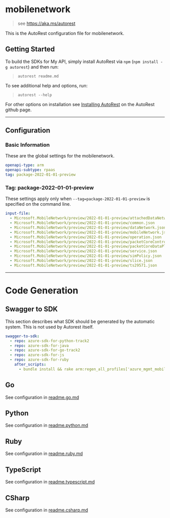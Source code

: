 # mobilenetwork

> see https://aka.ms/autorest

This is the AutoRest configuration file for mobilenetwork.

## Getting Started

To build the SDKs for My API, simply install AutoRest via `npm` (`npm install -g autorest`) and then run:

> `autorest readme.md`

To see additional help and options, run:

> `autorest --help`

For other options on installation see [Installing AutoRest](https://aka.ms/autorest/install) on the AutoRest github page.

---

## Configuration

### Basic Information

These are the global settings for the mobilenetwork.

```yaml
openapi-type: arm
openapi-subtype: rpaas
tag: package-2022-01-01-preview
```

### Tag: package-2022-01-01-preview

These settings apply only when `--tag=package-2022-01-01-preview` is specified on the command line.

```yaml $(tag) == 'package-2022-01-01-preview'
input-file:
  - Microsoft.MobileNetwork/preview/2022-01-01-preview/attachedDataNetwork.json
  - Microsoft.MobileNetwork/preview/2022-01-01-preview/common.json
  - Microsoft.MobileNetwork/preview/2022-01-01-preview/dataNetwork.json
  - Microsoft.MobileNetwork/preview/2022-01-01-preview/mobileNetwork.json
  - Microsoft.MobileNetwork/preview/2022-01-01-preview/operation.json
  - Microsoft.MobileNetwork/preview/2022-01-01-preview/packetCoreControlPlane.json
  - Microsoft.MobileNetwork/preview/2022-01-01-preview/packetCoreDataPlane.json
  - Microsoft.MobileNetwork/preview/2022-01-01-preview/service.json
  - Microsoft.MobileNetwork/preview/2022-01-01-preview/simPolicy.json
  - Microsoft.MobileNetwork/preview/2022-01-01-preview/slice.json
  - Microsoft.MobileNetwork/preview/2022-01-01-preview/ts29571.json
```

---

# Code Generation

## Swagger to SDK

This section describes what SDK should be generated by the automatic system.
This is not used by Autorest itself.

```yaml $(swagger-to-sdk)
swagger-to-sdk:
  - repo: azure-sdk-for-python-track2
  - repo: azure-sdk-for-java
  - repo: azure-sdk-for-go-track2
  - repo: azure-sdk-for-js
  - repo: azure-sdk-for-ruby
    after_scripts:
      - bundle install && rake arm:regen_all_profiles['azure_mgmt_mobilenetwork']
```

## Go

See configuration in [readme.go.md](./readme.go.md)

## Python

See configuration in [readme.python.md](./readme.python.md)

## Ruby

See configuration in [readme.ruby.md](./readme.ruby.md)

## TypeScript

See configuration in [readme.typescript.md](./readme.typescript.md)

## CSharp

See configuration in [readme.csharp.md](./readme.csharp.md)
